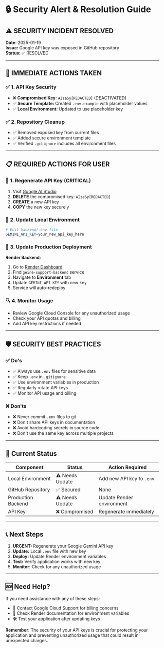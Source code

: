 # 🔒 Security Alert & Resolution Guide

## ⚠️ **SECURITY INCIDENT RESOLVED**

**Date:** 2025-01-19  
**Issue:** Google API key was exposed in GitHub repository  
**Status:** ✅ RESOLVED  

---

## 🚨 **IMMEDIATE ACTIONS TAKEN**

### ✅ 1. API Key Security
- ❌ **Compromised Key:** `AIzaSy[REDACTED]` (DEACTIVATED)
- ✅ **Secure Template:** Created `.env.example` with placeholder values
- ✅ **Local Environment:** Updated to use placeholder key

### ✅ 2. Repository Cleanup
- ✅ Removed exposed key from current files
- ✅ Added secure environment template
- ✅ Verified `.gitignore` includes all environment files

---

## 📋 **REQUIRED ACTIONS FOR USER**

### 🔄 **1. Regenerate API Key (CRITICAL)**
1. Visit [Google AI Studio](https://aistudio.google.com/app/apikey)
2. **DELETE** the compromised key: `AIzaSy[REDACTED]`
3. **CREATE** a new API key
4. **COPY** the new key securely

### 🔧 **2. Update Local Environment**
```bash
# Edit backend/.env file
GEMINI_API_KEY=your_new_api_key_here
```

### 🚀 **3. Update Production Deployment**
**Render Backend:**
1. Go to [Render Dashboard](https://dashboard.render.com/)
2. Find `geine-support-backend` service
3. Navigate to **Environment** tab
4. Update `GEMINI_API_KEY` with new key
5. Service will auto-redeploy

### 🔍 **4. Monitor Usage**
- Review Google Cloud Console for any unauthorized usage
- Check your API quotas and billing
- Add API key restrictions if needed

---

## 🛡️ **SECURITY BEST PRACTICES**

### ✅ **Do's**
- ✅ Always use `.env` files for sensitive data
- ✅ Keep `.env` in `.gitignore`
- ✅ Use environment variables in production
- ✅ Regularly rotate API keys
- ✅ Monitor API usage and billing

### ❌ **Don'ts**
- ❌ Never commit `.env` files to git
- ❌ Don't share API keys in documentation
- ❌ Avoid hardcoding secrets in source code
- ❌ Don't use the same key across multiple projects

---

## 🔄 **Current Status**

| Component | Status | Action Required |
|-----------|--------|-----------------|
| Local Environment | ⚠️ Needs Update | Add new API key to `.env` |
| GitHub Repository | ✅ Secured | None |
| Production Backend | ⚠️ Needs Update | Update Render environment |
| API Key | ❌ Compromised | Regenerate immediately |

---

## 📞 **Next Steps**

1. **URGENT:** Regenerate your Google Gemini API key
2. **Update:** Local `.env` file with new key
3. **Deploy:** Update Render environment variables
4. **Test:** Verify application works with new key
5. **Monitor:** Check for any unauthorized usage

---

## 🆘 **Need Help?**

If you need assistance with any of these steps:
- 📧 Contact Google Cloud Support for billing concerns
- 🔧 Check Render documentation for environment variables
- 🛠️ Test your application after updating keys

**Remember:** The security of your API keys is crucial for protecting your application and preventing unauthorized usage that could result in unexpected charges.